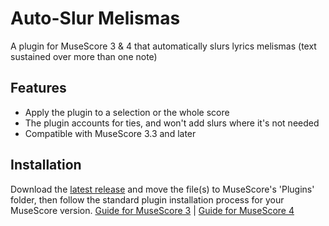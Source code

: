 # Auto-Slur Melismas
A plugin for MuseScore 3 & 4 that automatically slurs lyrics melismas (text sustained over more than one note)

## Features
- Apply the plugin to a selection or the whole score
- The plugin accounts for ties, and won't add slurs where it's not needed
- Compatible with MuseScore 3.3 and later

## Installation
Download the [latest release](https://github.com/XiaoMigros/auto-slur-melismas/archive/main.zip) and move the file(s) to MuseScore's 'Plugins' folder, then follow the standard plugin installation process for your MuseScore version.
[Guide for MuseScore 3](https://musescore.org/handbook/3/plugins#installation) | [Guide for MuseScore 4](https://musescore.org/handbook/4/plugins#installation)
